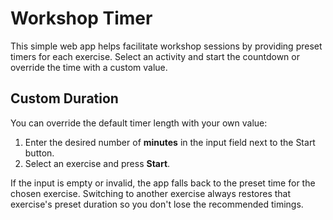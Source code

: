 # Workshop Timer

This simple web app helps facilitate workshop sessions by providing preset timers for each exercise. Select an activity and start the countdown or override the time with a custom value.

## Custom Duration

You can override the default timer length with your own value:

1. Enter the desired number of **minutes** in the input field next to the Start button.
2. Select an exercise and press **Start**.

If the input is empty or invalid, the app falls back to the preset time for the chosen exercise.
Switching to another exercise always restores that exercise's preset duration so you don't lose the recommended timings.
